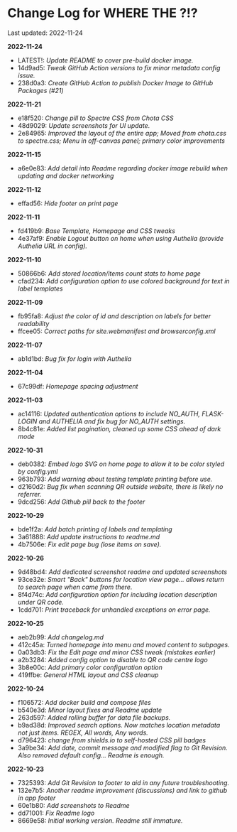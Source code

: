 # Change Log for WHERE THE ?!?

Last updated: 2022-11-24

**2022-11-24**

 - LATEST!: *Update README to cover pre-build docker image.*
 - 14d9ad5: *Tweak GitHub Action versions to fix minor metadata config issue.*
 - 238d0a3: *Create GitHub Action to publish Docker Image to GitHub Packages (#21)*

**2022-11-21**

 - e18f520: *Change pill to Spectre CSS from Chota CSS*
 - 48d9029: *Update screenshots for UI update.*
 - 2e84965: *Improved the layout of the entire app; Moved from chota.css to spectre.css; Menu in off-canvas panel; primary color improvements*

**2022-11-15**

 - a6e0e83: *Add detail into Readme regarding docker image rebuild when updating and docker networking*

**2022-11-12**

 - effad56: *Hide footer on print page*

**2022-11-11**

 - fd419b9: *Base Template, Homepage and CSS tweaks*
 - 4e37af9: *Enable Logout button on home when using Authelia (provide Authelia URL in config).*

**2022-11-10**

 - 50866b6: *Add stored location/items count stats to home page*
 - cfad234: *Add configuration option to use colored background for text in label templates*

**2022-11-09**

 - fb95fa8: *Adjust the color of id and description on labels for better readability*
 - ffcee05: *Correct paths for site.webmanifest and browserconfig.xml*

**2022-11-07**

 - ab1d1bd: *Bug fix for login with Authelia*

**2022-11-04**

 - 67c99df: *Homepage spacing adjustment*

**2022-11-03**

 - ac14116: *Updated authentication options to include NO_AUTH, FLASK-LOGIN and AUTHELIA and fix bug for NO_AUTH settings.*
 - 8b4c81e: *Added list pagination, cleaned up some CSS ahead of dark mode*

**2022-10-31**

 - deb0382: *Embed logo SVG on home page to allow it to be color styled by config.yml*
 - 963b793: *Add warning about testing template printing before use.*
 - d2160d2: *Bug fix when scanning QR outside website, there is likely no referrer.*
 - 9dcd256: *Add Github pill back to the footer*

**2022-10-29**

 - bde1f2a: *Add batch printing of labels and templating*
 - 3a61888: *Add update instructions to readme.md*
 - 4b7506e: *Fix edit page bug (lose items on save).*

**2022-10-26**

 - 9d48bd4: *Add dedicated screenshot readme and updated screenshots*
 - 93ce32e: *Smart "Back" buttons for location view page... allows return to search page when came from there.*
 - 8f4d74c: *Add configuration option for including location description under QR code.*
 - 1cdd701: *Print traceback for unhandled exceptions on error page.*

**2022-10-25**

 - aeb2b99: *Add changelog.md*
 - 412c45a: *Turned homepage into menu and moved content to subpages.*
 - 0a03db3: *Fix the Edit page and minor CSS tweak (mistakes earlier)*
 - a2b3284: *Added config option to disable to QR code centre logo*
 - 3b8e00c: *Add primary color configuration option*
 - 419ffbe: *General HTML layout and CSS cleanup*

**2022-10-24**

 - f106572: *Add docker build and compose files*
 - b540e3d: *Minor layout fixes and Readme update*
 - 263d597: *Added rolling buffer for data file backups.*
 - b9ad38d: *Improved search options. Now matches location metadata not just items. REGEX, All words, Any words.*
 - d796423: *change from shields.io to self-hosted CSS pill badges*
 - 3a9be34: *Add date, commit message and modified flag to Git Revision. Also removed default config... Readme is enough.*

**2022-10-23**

 - 7325393: *Add Git Revision to footer to aid in any future troubleshooting.*
 - 132e7b5: *Another readme improvement (discussions) and link to github in app footer*
 - 60e1b80: *Add screenshots to Readme*
 - dd71001: *Fix Readme logo*
 - 8669e58: *Initial working version. Readme still immature.*

